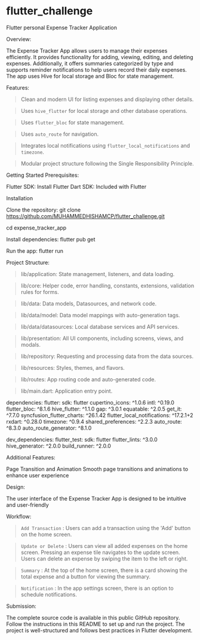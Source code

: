 # flutter_challenge

Flutter personal Expense Tracker Application

Overview:

The Expense Tracker App allows users to manage their expenses efficiently. It provides functionality for adding, viewing, editing, and deleting expenses. Additionally, it offers summaries categorized by type and supports reminder notifications to help users record their daily expenses. The app uses Hive for local storage and Bloc for state management.


Features:

> Clean and modern UI for listing expenses and displaying other details.

> Uses `hive_flutter` for local storage and other database operations.

> Uses `flutter_bloc` for state management.

> Uses `auto_route` for navigation.

> Integrates local notifications using `flutter_local_notifications` and `timezone`.

> Modular project structure following the Single Responsibility Principle.


Getting Started
Prerequisites:

Flutter SDK: Install Flutter
Dart SDK: Included with Flutter

Installation

Clone the repository:
git clone https://github.com/MUHAMMEDHISHAMCP/flutter_challenge.git

cd expense_tracker_app


Install dependencies:
flutter pub get

Run the app:
flutter run

Project Structure:

> lib/application: State management, listeners, and data loading.

> lib/core: Helper code, error handling, constants, extensions, validation rules for forms.

> lib/data: Data models, Datasources, and network code.

> lib/data/model: Data model mappings with auto-generation tags.

> lib/data/datasources: Local database services and API services.

> lib/presentation: All UI components, including screens, views, and modals.

> lib/repository: Requesting and processing data from the data sources.

> lib/resources: Styles, themes, and flavors.

> lib/routes: App routing code and auto-generated code.

> lib/main.dart: Application entry point.


dependencies:
  flutter:
    sdk: flutter
  cupertino_icons: ^1.0.6
  intl: ^0.19.0
  flutter_bloc: ^8.1.6
  hive_flutter: ^1.1.0
  gap: ^3.0.1
  equatable: ^2.0.5
  get_it: ^7.7.0
  syncfusion_flutter_charts: ^26.1.42
  flutter_local_notifications: ^17.2.1+2
  rxdart: ^0.28.0
  timezone: ^0.9.4
  shared_preferences: ^2.2.3
  auto_route: ^8.3.0
  auto_route_generator: ^8.1.0


dev_dependencies:
  flutter_test:
    sdk: flutter
  flutter_lints: ^3.0.0
  hive_generator: ^2.0.0
  build_runner: ^2.0.0


Additional Features:

Page Transition and Animation
Smooth page transitions and animations to enhance user experience



Design:

The user interface of the Expense Tracker App is designed to be intuitive and user-friendly


Workflow:

> `Add Transaction` : Users can add a transaction using the 'Add' button on the home screen.

> `Update or Delete` : Users can view all added expenses on the home screen. Pressing an expense tile navigates to the update screen. Users can delete an expense by swiping the item to the left or right.

> `Summary` : At the top of the home screen, there is a card showing the total expense and a button for viewing the summary.

> `Notification` : In the app settings screen, there is an option to schedule notifications.



Submission:

The complete source code is available in this public GitHub repository. Follow the instructions in this README to set up and run the project. The project is well-structured and follows best practices in Flutter development.

